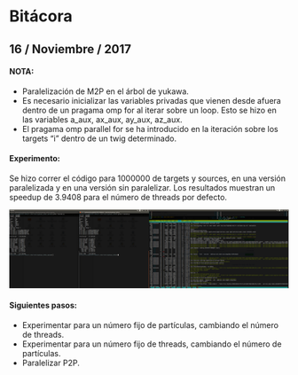# Bitácora

## 16 / Noviembre / 2017

#### NOTA:
- Paralelización de M2P en el árbol de yukawa.
- Es necesario inicializar las variables privadas que vienen desde afuera dentro de un pragama omp for al iterar sobre un loop. Esto se hizo en las variables a_aux, ax_aux, ay_aux, az_aux.
- El pragama omp parallel for se ha introducido en la iteración sobre los targets “i” dentro de un twig determinado.

#### Experimento: 
Se hizo correr el código para 1000000 de targets y sources, en una versión paralelizada y en una versión sin paralelizar. Los resultados muestran un speedup de 3.9408 para el número de threads por defecto.

![alt text](https://github.com/matiasmartineza/yukawa/blob/master/bitacora/exp_1.png "Experimento 1")

#### Siguientes pasos: 
- Experimentar para un número fijo de partículas, cambiando el número de threads.
- Experimentar para un número fijo de threads, cambiando el número de partículas.
- Paralelizar P2P.
